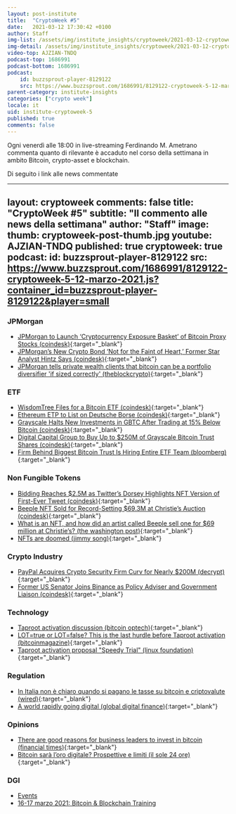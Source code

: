 ```yaml
---
layout: post-institute
title:  "CryptoWeek #5"
date:   2021-03-12 17:30:42 +0100
author: Staff
img-list: /assets/img/institute_insights/cryptoweek/2021-03-12-cryptoweek-thumb.jpg
img-detail: /assets/img/institute_insights/cryptoweek/2021-03-12-cryptoweek.jpg
video-top: AJZIAN-TNDQ
podcast-top: 1686991
podcast-bottom: 1686991
podcast:
    id: buzzsprout-player-8129122
    src: https://www.buzzsprout.com/1686991/8129122-cryptoweek-5-12-marzo-2021.js?container_id=buzzsprout-player-8129122&player=small
parent-category: institute-insights
categories: ["crypto week"]
locale: it
uid: institute-cryptoweek-5
published: true
comments: false
---
```

Ogni venerdì alle 18:00 in live-streaming Ferdinando M. Ametrano commenta quanto di rilevante è accaduto nel corso della settimana in ambito Bitcoin, crypto-asset e blockchain. 

Di seguito i link alle news commentate

---
layout: cryptoweek
comments: false
title: "CryptoWeek #5"
subtitle: "Il commento alle news della settimana" 
author: "Staff"
image:
    thumb: cryptoweek-post-thumb.jpg
youtube: AJZIAN-TNDQ
published: true
cryptoweek: true
podcast:
    id: buzzsprout-player-8129122
    src: https://www.buzzsprout.com/1686991/8129122-cryptoweek-5-12-marzo-2021.js?container_id=buzzsprout-player-8129122&player=small
---
### JPMorgan

- [JPMorgan to Launch ‘Cryptocurrency Exposure Basket’ of Bitcoin Proxy Stocks (coindesk)](https://www.coindesk.com/jpmorgan-to-launch-cryptocurrency-exposure-basket-of-bitcoin-proxy-stocks){:target="_blank"}
- [JPMorgan’s New Crypto Bond ‘Not for the Faint of Heart,’ Former Star Analyst Hintz Says (coindesk)](https://www.coindesk.com/jpmorgan-crypto-bond-brad-hintz){:target="_blank"}
- [JPMorgan tells private wealth clients that bitcoin can be a portfolio diversifier 'if sized correctly' (theblockcrypto)](https://www.theblockcrypto.com/post/97257/jp-morgan-bitcoin-deck-private-client){:target="_blank"}

### ETF

- [WisdomTree Files for a Bitcoin ETF (coindesk)](https://www.coindesk.com/wisdomtree-files-for-a-bitcoin-etf){:target="_blank"}
- [Ethereum ETP to List on Deutsche Borse (coindesk)](https://www.coindesk.com/ethereum-etp-to-list-on-deutsche-borse){:target="_blank"}
- [Grayscale Halts New Investments in GBTC After Trading at 15% Below Bitcoin (coindesk)](https://www.coindesk.com/grayscale-halts-new-investments-in-gbtc-after-trading-at-15-below-bitcoin){:target="_blank"}
- [Digital Capital Group to Buy Up to $250M of Grayscale Bitcoin Trust Shares (coindesk)](https://www.coindesk.com/digital-currency-group-to-put-up-to-250m-into-grayscales-bitcoin-trust){:target="_blank"}
- [Firm Behind Biggest Bitcoin Trust Is Hiring Entire ETF Team (bloomberg)](https://www.bloomberg.com/news/articles/2021-03-11/firm-behind-biggest-bitcoin-trust-is-hiring-an-entire-etf-team){:target="_blank"}

### Non Fungible Tokens

- [Bidding Reaches $2.5M as Twitter’s Dorsey Highlights NFT Version of First-Ever Tweet (coindesk)](https://www.coindesk.com/twitter-ceo-jack-dorsey-is-offering-to-sell-the-first-ever-tweet){:target="_blank"}
- [Beeple NFT Sold for Record-Setting $69.3M at Christie’s Auction (coindesk)](https://www.coindesk.com/beeple-nft-christies-auction){:target="_blank"}
- [What is an NFT, and how did an artist called Beeple sell one for $69 million at Christie’s? (the washington post)](https://www.washingtonpost.com/technology/2021/03/12/nft-beeple-christies-blockchain/){:target="_blank"}
- [NFTs are doomed (jimmy song)](https://jimmysong.substack.com/p/nfts-are-doomed-bitcoin-tech-talk){:target="_blank"}

### Crypto Industry

- [PayPal Acquires Crypto Security Firm Curv for Nearly $200M (decrypt)](https://decrypt.co/60505/paypal-buys-crypto-firm-curv-for-nearly-200-million){:target="_blank"}
- [Former US Senator Joins Binance as Policy Adviser and Government Liaison (coindesk)](https://www.coindesk.com/binance-hires-max-baucus){:target="_blank"}

### Technology 

- [Taproot activation discussion (bitcoin optech)](https://bitcoinops.org/en/newsletters/2021/03/10/){:target="_blank"}
- [LOT=true or LOT=false? This is the last hurdle before Taproot activation (bitcoinmagazine)](https://bitcoinmagazine.com/technical/lottrue-or-lotfalse-this-is-the-last-hurdle-before-taproot-activation){:target="_blank"}
- [Taproot activation proposal "Speedy Trial" (linux foundation)](https://lists.linuxfoundation.org/pipermail/bitcoin-dev/2021-March/018583.html){:target="_blank"}

### Regulation

- [In Italia non è chiaro quando si pagano le tasse su bitcoin e criptovalute (wired)](https://www.wired.it/economia/finanza/2021/03/10/bitcoin-criptovalute-tasse){:target="_blank"}
- [A world rapidly going digital (global digital finance)](https://www.gdf.io/wp-content/uploads/2021/01/GDF-Annual-Report-2020-v.2.pdf){:target="_blank"}

### Opinions

- [There are good reasons for business leaders to invest in bitcoin (financial times)](https://www.ft.com/content/11e2ac1d-90e9-4308-9cac-d55e9ff13498){:target="_blank"}
- [Bitcoin sarà l’oro digitale? Prospettive e limiti (il sole 24 ore)](https://www.ilsole24ore.com/art/bitcoin-sara-l-oro-digitale-prospettive-e-limiti-ADERWWOB){:target="_blank"}

### DGI

- [Events](https://dgi.io/events/)
- [16-17 marzo 2021: Bitcoin & Blockchain Training](https://dgi.io/workshop/)
